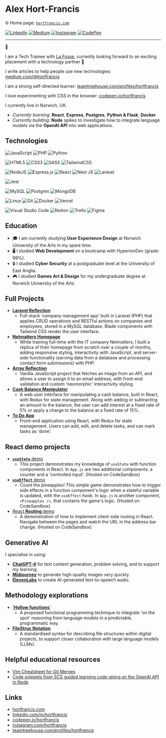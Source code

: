 # Alex Hort-Francis 

🌐 Home page: [`hortfrancis.com`](https://hortfrancis.com/) 

[![LinkedIn](https://img.shields.io/badge/linkedin-%230077B5.svg?style=for-the-badge&logo=linkedin&logoColor=white)](https://www.linkedin.com/in/hortfrancis) [![Medium](https://img.shields.io/badge/Medium-12100E?style=for-the-badge&logo=medium&logoColor=white)](https://medium.com/@hortfrancis) [![Instagram](https://img.shields.io/badge/Instagram-%23E4405F.svg?style=for-the-badge&logo=Instagram&logoColor=white)](https://www.instagram.com/hortfrancis/) [![CodePen](https://img.shields.io/badge/Codepen-000000?style=for-the-badge&logo=codepen&logoColor=white)](https://codepen.io/hortfrancis/)


---

👋

I am a Tech Trainee with [La Fosse](https://www.lafosseacademy.com/), currently looking forward to an exciting placement with a technology partner 🚀

I write articles to help people use new technologies: [medium.com/@hortfrancis](https://medium.com/@hortfrancis)

I am a strong self-directed learner: [teamtreehouse.com/profiles/hortfrancis](https://teamtreehouse.com/profiles/hortfrancis)

I love experimenting with CSS in the browser: [codepen.io/hortfrancis](https://codepen.io/hortfrancis/) 

I currently live in Norwich, UK. 

- _Currently learning:_ **React**, **Express**, **Postgres**, **Python & Flask**, **Docker**
- _Currently building:_ **Node** spikes to investigate how to integrate language models via the **OpenAI API** into web applications. 

## Technologies
![JavaScript](https://img.shields.io/badge/javascript-%23323330.svg?style=for-the-badge&logo=javascript&logoColor=%23F7DF1E)
![PHP](https://img.shields.io/badge/php-%23777BB4.svg?style=for-the-badge&logo=php&logoColor=white)
![Python](https://img.shields.io/badge/python-3670A0?style=for-the-badge&logo=python&logoColor=ffdd54)

![HTML5](https://img.shields.io/badge/html5-%23E34F26.svg?style=for-the-badge&logo=html5&logoColor=white)
![CSS3](https://img.shields.io/badge/css3-%231572B6.svg?style=for-the-badge&logo=css3&logoColor=white) 
![SASS](https://img.shields.io/badge/SASS-hotpink.svg?style=for-the-badge&logo=SASS&logoColor=white)
![TailwindCSS](https://img.shields.io/badge/tailwindcss-%2338B2AC.svg?style=for-the-badge&logo=tailwind-css&logoColor=white)

![NodeJS](https://img.shields.io/badge/node.js-6DA55F?style=for-the-badge&logo=node.js&logoColor=white)
![Express.js](https://img.shields.io/badge/express.js-%23404d59.svg?style=for-the-badge&logo=express&logoColor=%2361DAFB)
![React](https://img.shields.io/badge/react-%2320232a.svg?style=for-the-badge&logo=react&logoColor=%2361DAFB)
![Next JS](https://img.shields.io/badge/Next-black?style=for-the-badge&logo=next.js&logoColor=white)
![Laravel](https://img.shields.io/badge/laravel-%23FF2D20.svg?style=for-the-badge&logo=laravel&logoColor=white)

![Jest](https://img.shields.io/badge/-jest-%23C21325?style=for-the-badge&logo=jest&logoColor=white)

![MySQL](https://img.shields.io/badge/mysql-%2300f.svg?style=for-the-badge&logo=mysql&logoColor=white)
![Postgres](https://img.shields.io/badge/postgres-%23316192.svg?style=for-the-badge&logo=postgresql&logoColor=white)
![MongoDB](https://img.shields.io/badge/MongoDB-%234ea94b.svg?style=for-the-badge&logo=mongodb&logoColor=white)

![Linux](https://img.shields.io/badge/Linux-FCC624?style=for-the-badge&logo=linux&logoColor=black)
![Git](https://img.shields.io/badge/git-%23F05033.svg?style=for-the-badge&logo=git&logoColor=white)
![Docker](https://img.shields.io/badge/docker-%230db7ed.svg?style=for-the-badge&logo=docker&logoColor=white)
![Vercel](https://img.shields.io/badge/vercel-%23000000.svg?style=for-the-badge&logo=vercel&logoColor=white)

![Visual Studio Code](https://img.shields.io/badge/Visual%20Studio%20Code-0078d7.svg?style=for-the-badge&logo=visual-studio-code&logoColor=white)
![Notion](https://img.shields.io/badge/Notion-%23000000.svg?style=for-the-badge&logo=notion&logoColor=white)
![Trello](https://img.shields.io/badge/Trello-%23026AA7.svg?style=for-the-badge&logo=Trello&logoColor=white)
![Figma](https://img.shields.io/badge/figma-%23F24E1E.svg?style=for-the-badge&logo=figma&logoColor=white)

## Education
- 🎓 I am currently studying **User Experience Design** at Norwich University of the Arts in my spare time. 
- 🖥 I studied **Web Development** on a bootcamp with HyperionDev (grade: 99%).  
- 🔒 I studied **Cyber Security** at a postgraduate level at the University of East Anglia. 
- 🎮 I studied **Games Art & Design** for my undergraduate degree at Norwich University of the Arts

## Full Projects 

- [**Laravel Reflection**](https://github.com/hortfrancis/laravel-reflection)
  - Full-stack 'company management app' built in Laravel (PHP) that applies CRUD operations and RESTful actions on companies and employees, stored in a MySQL database. Blade components with Tailwind CSS render the user interface.
- [**Netmatters Homepage**](https://github.com/hortfrancis/netmatters-homepage)
  - While training full-time with the IT company Netmatters, I built a replica of their homepage from scratch over a couple of months, adding responsive styling, interactivity with JavaScript, and server-side functionality (serving data from a database and processing contact form submissions) with PHP.
- [**Array Reflection**](https://github.com/hortfrancis/array-reflection)
  - Vanilla JavaScript project that fetches an image from an API, and allows a user to assign it to an email address, with front-end validation and custom 'neomorphic' interactivity styling. 
- [**Cash Balance Manipulator**](https://github.com/hortfrancis/cash-balance-manipulator)
  - A web user interface for manipulating a cash balance, built in React, with Redux for state management. Along with adding or subtracting an amount to the balance, the user can add interest at a fixed rate of 5% or apply a charge to the balance at a fixed rate of 15%. 
- [**To Do App**](https://github.com/hortfrancis/to-do-app)
  - Front-end application using React, with Redux for state management. Users can add, edit, and delete tasks, and can mark tasks as 'done'. 

## React demo projects

- [**`useState`** demo](https://codesandbox.io/p/sandbox/react-usestate-demo-vjnx36?file=%2Fsrc%2FApp.js)
  - This project demonstrates my knowledge of `useState` with function components in React. In `App.js` are two additional components: a counter and a 'controlled input'. (Hosted on CodeSandbox)
- [**`useEffect`** demo](https://codesandbox.io/p/sandbox/react-useeffect-demo-6pg5g6?file=%2Fsrc%2FApp.js)
  - Count the pineapples! This simple game demonstrates how to trigger side effects in a function component's logic when a stateful variable is updated, with the `useEffect` hook. In `App.js` is another component, `<Pineapples />`, that contains the game's logic. (Hosted on CodeSandbox)
- [React **Routing** demo](https://codesandbox.io/p/sandbox/react-router-demo-kry8lz?file=%2Fsrc%2FApp.js)
  - A demonstration of how to implement client-side routing in React. Navigate between the pages and watch the URL in the address bar change. (Hosted on CodeSandbox) 

## Generative AI 
I specialise in using: 
- [**ChatGPT-4**](https://openai.com/blog/chatgpt) for text content generation, problem solving, and to support my learning.  
- [**Midjourney**](https://www.midjourney.com/home/) to generate high-quality images very quickly. 
- [**ElevenLabs**](https://beta.elevenlabs.io/) to create AI-generated text-to-speech audio.

## Methodology explorations

- ['**Hollow functions**'](https://github.com/hortfrancis/hollow-function-documentation)
  - A proposed functional programming technique to integrate 'on the spot' reasoning from language models in a predictable, programmatic way.
- [**FileStruc Notation**](https://github.com/hortfrancis/filestruc)
  - A standardised syntax for describing file structures within digital projects, to support closer collaboration with large language models (LLMs). 

## Helpful educational resources

- [Vim Cheatsheet for Git Merges](https://github.com/hortfrancis/vim-cheatsheet)
- [Code snippets from SCS guided learning code-along on the OpenAI API in Node](https://github.com/hortfrancis/scs-guided-learning-openai-api)

## Links
- [hortfrancis.com](https://hortfrancis.com/) 
- [linkedin.com/in/hortfrancis](https://www.linkedin.com/in/hortfrancis/)
- [codepen.io/hortfrancis](https://codepen.io/hortfrancis/)
- [instagram.com/hortfrancis](https://www.instagram.com/hortfrancis/)
- [teamtreehouse.com/profiles/hortfrancis](https://teamtreehouse.com/profiles/hortfrancis)

